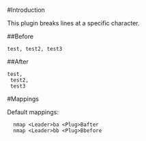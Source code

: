 
#Introduction

This plugin breaks lines at a specific character.

##Before

```
test, test2, test3
```

##After
```
test,
 test2,
 test3
```

#Mappings

Default mappings:
```
  nmap <Leader>ba <Plug>Bafter
  nmap <Leader>bb <Plug>Bbefore
```
